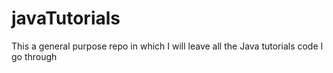 # javaTutorials
This a general purpose repo in which I will leave all the Java tutorials code I go through
